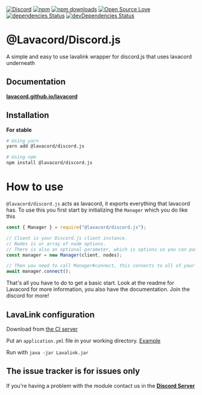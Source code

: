 [![Discord](https://discordapp.com/api/guilds/323779330033319941/embed.png)](https://discord.gg/wXrjZmV)
[![npm](https://img.shields.io/npm/v/npm.svg)](https://www.npmjs.com/package/@lavacord/discord.js)
[![npm downloads](https://img.shields.io/npm/dt/@lavacord/discord.js.svg?maxAge=3600)](https://www.npmjs.com/package/@lavacord/discord.js)
[![Open Source Love](https://badges.frapsoft.com/os/mit/mit.svg?v=102)](https://github.com/ellerbrock/open-source-badge/)
[![dependencies Status](https://david-dm.org/lavacord/discord.js/status.svg)](https://david-dm.org/lavacord/discord.js)
[![devDependencies Status](https://david-dm.org/lavacord/discord.js/dev-status.svg)](https://david-dm.org/lavacord/discord.js?type=dev)

# @Lavacord/Discord.js
A simple and easy to use lavalink wrapper for discord.js that uses lavacord underneath

## Documentation
[**lavacord.github.io/lavacord**](https://lavacord.github.io/Lavacord/)

## Installation

**For stable**
```bash
# Using yarn
yarn add @lavacord/discord.js

# Using npm
npm install @lavacord/discord.js
```

# How to use
`@lavacord/discord.js` acts as lavacord, it exports everything that lavacord has.
To use this you first start by initializing the `Manager` which you do like this

```javascript
const { Manager } = require("@lavacord/discord.js");

// Client is your Discord.js client instance.
// Nodes is ur array of node options.
// There is also an optional parameter, which is options so you can pass your user id, shard count manually if you want to
const manager = new Manager(client, nodes);

// Then you need to call Manager#connect, this connects to all of your Lavalink Nodes so the library can function. The function does return a Promise which you want to handle
await manager.connect();
```

That's all you have to do to get a basic start.
Look at the readme for Lavacord for more information, you also have the documentation. Join the discord for more!

## LavaLink configuration
Download from [the CI server](https://ci.fredboat.com/viewLog.html?buildId=lastSuccessful&buildTypeId=Lavalink_Build&tab=artifacts&guest=1)

Put an `application.yml` file in your working directory. [Example](https://github.com/Frederikam/Lavalink/blob/master/LavalinkServer/application.yml.example)

Run with `java -jar Lavalink.jar`

## The issue tracker is for issues only
If you're having a problem with the module contact us in the [**Discord Server**](https://discord.gg/wXrjZmV)
